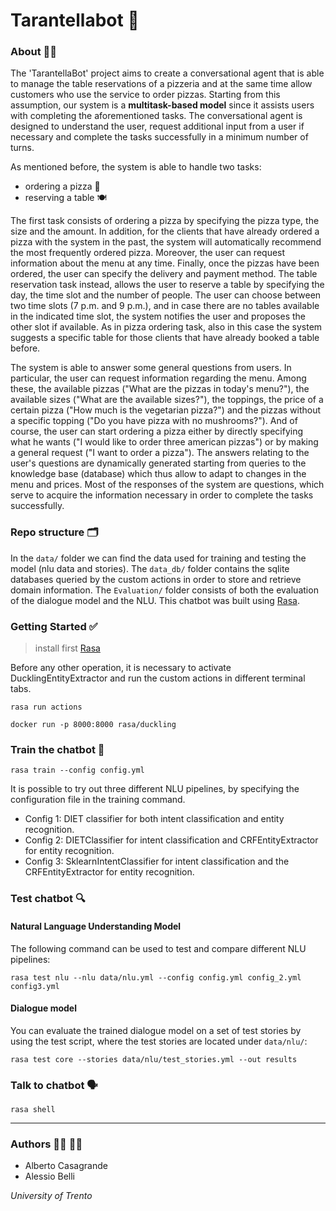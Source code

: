# Tarantellabot :robot:

### About :man_technologist:
The 'TarantellaBot' project aims to create a conversational agent that is able to manage the table reservations of a pizzeria and at the same time allow customers who use the service to order pizzas. Starting from this assumption, our system is a **multitask-based model** since it assists users with completing the aforementioned tasks. The conversational agent is designed to understand the user, request additional input from a user if necessary and complete the tasks successfully in a minimum number of turns.

As mentioned before, the system is able to handle two tasks:
- ordering a pizza :pizza:
- reserving a table :plate_with_cutlery:

The first task consists of ordering a pizza by specifying the pizza type, the size and the amount. In addition, for the clients that have already ordered a pizza with the system in the past, the system will automatically recommend the most frequently ordered pizza. Moreover, the user can request information about the menu at any time. Finally, once the pizzas have been ordered, the user can specify the delivery and payment method.
The table reservation task instead, allows the user to reserve a table by specifying the day, the time slot and the number of people. The user can choose between two time slots (7 p.m. and 9 p.m.), and in case there are no tables available in the indicated time slot, the system notifies the user and proposes the other slot if available. As in pizza ordering task, also in this case the system suggests a specific table for those clients that have already booked a table before. 

The system is able to answer some general questions from users. In particular, the user can request information regarding the menu. Among these, the available pizzas ("What are the pizzas in today's menu?"), the available sizes ("What are the available sizes?"), the toppings, the price of a certain pizza ("How much is the vegetarian pizza?") and the pizzas without a specific topping ("Do you have pizza with no mushrooms?"). And of course, the user can start ordering a pizza either by directly specifying what he wants ("I would like to order three american pizzas") or by making a general request ("I want to order a pizza"). 
The answers relating to the user's questions are dynamically generated starting from queries to the knowledge base (database) which thus allow to adapt to changes in the menu and prices. 
Most of the responses of the system are questions, which serve to acquire the information necessary in order to complete the tasks successfully.

### Repo structure :card_index_dividers:
In the `data/` folder we can find the data used for training and testing the model (nlu data and stories). The `data_db/` folder contains the sqlite databases queried by the custom actions in order to store and retrieve domain information.
The `Evaluation/` folder consists of both the evaluation of the dialogue model and the NLU.
This chatbot was built using [Rasa](https://rasa.com/docs/getting-started/).

### Getting Started :white_check_mark:
> install first [Rasa](https://rasa.com/docs/rasa/installation/environment-set-up)

Before any other operation, it is necessary to activate DucklingEntityExtractor and run the custom actions in different terminal tabs.
```
rasa run actions
```
```
docker run -p 8000:8000 rasa/duckling
```

### Train the chatbot :runner:
```
rasa train --config config.yml
```
It is possible to try out three different NLU pipelines, by specifying the configuration file in the training command.
- Config 1: DIET classifier for both intent classification and entity recognition.
- Config 2: DIETClassifier for intent classification and CRFEntityExtractor for entity recognition.
- Config 3: SklearnIntentClassifier for intent classification and the CRFEntityExtractor for entity recognition.

### Test chatbot :mag:
#### Natural Language Understanding Model
The following command can be used to test and compare different NLU pipelines:
```
rasa test nlu --nlu data/nlu.yml --config config.yml config_2.yml config3.yml
```
#### Dialogue model
You can evaluate the trained dialogue model on a set of test stories by using the test script, where the test stories are located under `data/nlu/`:
```
rasa test core --stories data/nlu/test_stories.yml --out results
```

### Talk to chatbot :speaking_head:
```
rasa shell
```
---
### Authors :man_student: :man_student:
- Alberto Casagrande
- Alessio Belli

*University of Trento*
